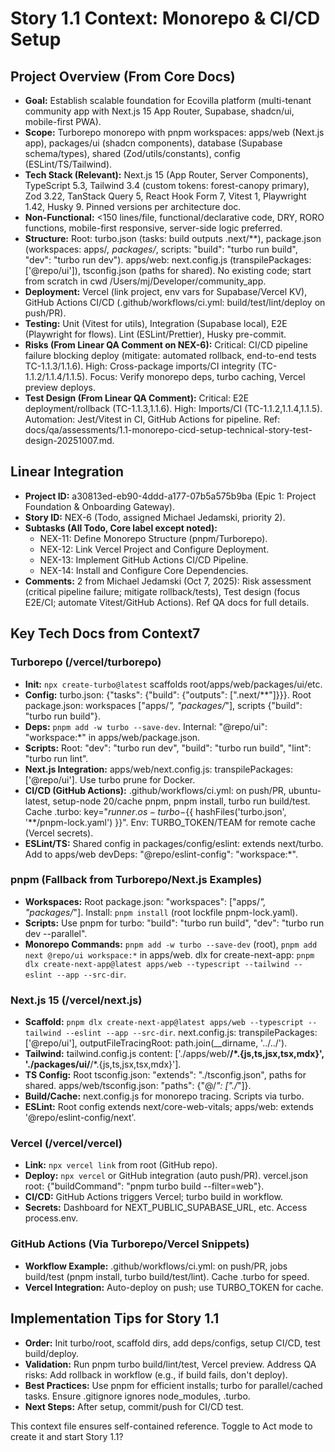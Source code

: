 # Story 1.1 Context: Monorepo & CI/CD Setup

## Project Overview (From Core Docs)
- **Goal:** Establish scalable foundation for Ecovilla platform (multi-tenant community app with Next.js 15 App Router, Supabase, shadcn/ui, mobile-first PWA).
- **Scope:** Turborepo monorepo with pnpm workspaces: apps/web (Next.js app), packages/ui (shadcn components), database (Supabase schema/types), shared (Zod/utils/constants), config (ESLint/TS/Tailwind).
- **Tech Stack (Relevant):** Next.js 15 (App Router, Server Components), TypeScript 5.3, Tailwind 3.4 (custom tokens: forest-canopy primary), Zod 3.22, TanStack Query 5, React Hook Form 7, Vitest 1, Playwright 1.42, Husky 9. Pinned versions per architecture doc.
- **Non-Functional:** <150 lines/file, functional/declarative code, DRY, RORO functions, mobile-first responsive, server-side logic preferred.
- **Structure:** Root: turbo.json (tasks: build outputs .next/**), package.json (workspaces: apps/*, packages/*, scripts: "build": "turbo run build", "dev": "turbo run dev"). apps/web: next.config.js (transpilePackages: ['@repo/ui']), tsconfig.json (paths for shared). No existing code; start from scratch in cwd /Users/mj/Developer/community_app.
- **Deployment:** Vercel (link project, env vars for Supabase/Vercel KV), GitHub Actions CI/CD (.github/workflows/ci.yml: build/test/lint/deploy on push/PR).
- **Testing:** Unit (Vitest for utils), Integration (Supabase local), E2E (Playwright for flows). Lint (ESLint/Prettier), Husky pre-commit.
- **Risks (From Linear QA Comment on NEX-6):** Critical: CI/CD pipeline failure blocking deploy (mitigate: automated rollback, end-to-end tests TC-1.1.3/1.1.6). High: Cross-package imports/CI integrity (TC-1.1.2/1.1.4/1.1.5). Focus: Verify monorepo deps, turbo caching, Vercel preview deploys.
- **Test Design (From Linear QA Comment):** Critical: E2E deployment/rollback (TC-1.1.3,1.1.6). High: Imports/CI (TC-1.1.2,1.1.4,1.1.5). Automation: Jest/Vitest in CI, GitHub Actions for pipeline. Ref: docs/qa/assessments/1.1-monorepo-cicd-setup-technical-story-test-design-20251007.md.

## Linear Integration
- **Project ID:** a30813ed-eb90-4ddd-a177-07b5a575b9ba (Epic 1: Project Foundation & Onboarding Gateway).
- **Story ID:** NEX-6 (Todo, assigned Michael Jedamski, priority 2).
- **Subtasks (All Todo, Core label except noted):**
  - NEX-11: Define Monorepo Structure (pnpm/Turborepo).
  - NEX-12: Link Vercel Project and Configure Deployment.
  - NEX-13: Implement GitHub Actions CI/CD Pipeline.
  - NEX-14: Install and Configure Core Dependencies.
- **Comments:** 2 from Michael Jedamski (Oct 7, 2025): Risk assessment (critical pipeline failure; mitigate rollback/tests), Test design (focus E2E/CI; automate Vitest/GitHub Actions). Ref QA docs for full details.

## Key Tech Docs from Context7
### Turborepo (/vercel/turborepo)
- **Init:** `npx create-turbo@latest` scaffolds root/apps/web/packages/ui/etc.
- **Config:** turbo.json: {"tasks": {"build": {"outputs": [".next/**"]}}}. Root package.json: workspaces ["apps/*", "packages/*"], scripts {"build": "turbo run build"}.
- **Deps:** `pnpm add -w turbo --save-dev`. Internal: "@repo/ui": "workspace:*" in apps/web/package.json.
- **Scripts:** Root: "dev": "turbo run dev", "build": "turbo run build", "lint": "turbo run lint".
- **Next.js Integration:** apps/web/next.config.js: transpilePackages: ['@repo/ui']. Use turbo prune for Docker.
- **CI/CD (GitHub Actions):** .github/workflows/ci.yml: on push/PR, ubuntu-latest, setup-node 20/cache pnpm, pnpm install, turbo run build/test. Cache .turbo: key="${{ runner.os }}-turbo-${{ hashFiles('turbo.json', '**/pnpm-lock.yaml') }}". Env: TURBO_TOKEN/TEAM for remote cache (Vercel secrets).
- **ESLint/TS:** Shared config in packages/config/eslint: extends next/turbo. Add to apps/web devDeps: "@repo/eslint-config": "workspace:*".

### pnpm (Fallback from Turborepo/Next.js Examples)
- **Workspaces:** Root package.json: "workspaces": ["apps/*", "packages/*"]. Install: `pnpm install` (root lockfile pnpm-lock.yaml).
- **Scripts:** Use pnpm for turbo: "build": "turbo run build", "dev": "turbo run dev --parallel".
- **Monorepo Commands:** `pnpm add -w turbo --save-dev` (root), `pnpm add next @repo/ui workspace:*` in apps/web. dlx for create-next-app: `pnpm dlx create-next-app@latest apps/web --typescript --tailwind --eslint --app --src-dir`.

### Next.js 15 (/vercel/next.js)
- **Scaffold:** `pnpm dlx create-next-app@latest apps/web --typescript --tailwind --eslint --app --src-dir`. next.config.js: transpilePackages: ['@repo/ui'], outputFileTracingRoot: path.join(__dirname, '../../').
- **Tailwind:** tailwind.config.js content: ['./apps/web/**/*.{js,ts,jsx,tsx,mdx}', './packages/ui/**/*.{js,ts,jsx,tsx,mdx}'].
- **TS Config:** Root tsconfig.json: "extends": "./tsconfig.json", paths for shared. apps/web/tsconfig.json: "paths": {"@/*": ["./*"]}.
- **Build/Cache:** next.config.js for monorepo tracing. Scripts via turbo.
- **ESLint:** Root config extends next/core-web-vitals; apps/web: extends '@repo/eslint-config/next'.

### Vercel (/vercel/vercel)
- **Link:** `npx vercel link` from root (GitHub repo).
- **Deploy:** `npx vercel` or GitHub integration (auto push/PR). vercel.json root: {"buildCommand": "pnpm turbo build --filter=web"}.
- **CI/CD:** GitHub Actions triggers Vercel; turbo build in workflow.
- **Secrets:** Dashboard for NEXT_PUBLIC_SUPABASE_URL, etc. Access process.env.

### GitHub Actions (Via Turborepo/Vercel Snippets)
- **Workflow Example:** .github/workflows/ci.yml: on push/PR, jobs build/test (pnpm install, turbo build/test/lint). Cache .turbo for speed.
- **Vercel Integration:** Auto-deploy on push; use TURBO_TOKEN for cache.

## Implementation Tips for Story 1.1
- **Order:** Init turbo/root, scaffold dirs, add deps/configs, setup CI/CD, test build/deploy.
- **Validation:** Run pnpm turbo build/lint/test, Vercel preview. Address QA risks: Add rollback in workflow (e.g., if build fails, don't deploy).
- **Best Practices:** Use pnpm for efficient installs; turbo for parallel/cached tasks. Ensure .gitignore ignores node_modules, .turbo.
- **Next Steps:** After setup, commit/push for CI/CD test.

This context file ensures self-contained reference. Toggle to Act mode to create it and start Story 1.1?
